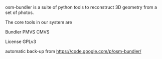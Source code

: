 osm-bundler is a suite of python tools to reconstruct 3D geometry from a set of photos.

The core tools in our system are

Bundler
PMVS
CMVS

License GPLv3

automatic back-up from https://code.google.com/p/osm-bundler/
